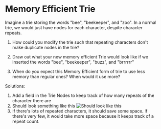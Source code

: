 # Memory Efficient Trie

Imagine a trie storing the words "bee", "beekeeper", and "zoo". In a normal trie, we would just have nodes for each character, despite character repeats.

1. How could you modify the trie such that repeating characters don't make duplicate nodes in the trie?

2. Draw out what your new memory efficient Trie would look like if we inserted the words "bee", "beekeeper", "buzz", and "brrrrrr"

3. When do you expect this Memory Efficient form of trie to use less memory than regular ones? When would it use more?


Solutions:
1. Add a field in the Trie Nodes to keep track of how many repeats of the character there are
2. Should look something like this
![Should look like this](https://lh3.googleusercontent.com/cFtj5G4Dzfz6_JeAP9DIzEvlEk8NqXgBS236GcO6ne9A5l60sqWTSEveubEIAT7Ma6Vv1Qljj-g24ZigMKCgyzivBzm2FHaOoMPZyd_IExwxLKCgE-iId8twiGby4j-MfbY35Iytww3tfI8WSqO2_HfFF69dp6OrxFrJw2Bm457zPPc5fwFb5dmSQurg88DjCznLdxGnTluMeLmyC_RYbTUbUbrqvvtHkojzv1fpI8k4KJE6cNdhN-e9Cx4NY_XJfHyYJilS-flgabeH5PIi3qBsBoBdyFAELJYck6KOkcjTs7MhiFi62yzGcwlSrqOuo3FNX-yOdhaz5axRRRpSh0stCpTkNRCw7gDPFPW2v4oxWse-d395a_U8N_TNErBCaeo47533MTnWQSBF7v1cbHoaJ_9tCRh7nTPXSmmhjqZTYuAzh81FiqTdDInEHVkGXFHjbXeIOcxwMo-2AIWtI4xwhOU-cypkZ3PILoNNDh8LAVoyS_MUXhczdHxh_ashW7lFsBVXssfuaAUsJHGgPtmTxCAdDjN7RhT2Avc0WjoQtvDTzO4a45iWSjkEzE2jVn3EYDOyUdWtPntzKtwLZz70IStquf72NZgUG1Rk0DWB_ASojJvYlrFEe0w79Ueg6jk-d7zxsmeqnE9bcYXWKWJUfpi-KAV7mlz583YOxS3Hy4H2ziJlTYg1-ioKVHk=w756-h1007-no?authuser=0)
3. If there's lots of repeated characters, it should save some space. If there's very few, it would take more space because it keeps track of a repeat count.
